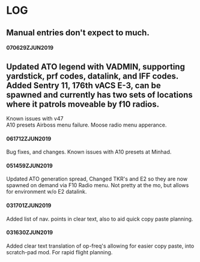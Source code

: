 # LOG
## Manual entries don't expect to much.

#### 070629ZJUN2019
Updated ATO legend with VADMIN, supporting yardstick, prf codes, datalink, and IFF codes.  
Added Sentry 11, 176th vACS E-3, can be spawned and currently has two sets of locations where it patrols moveable by f10 radios.
--
Known issues with v47  
A10 presets
Airboss menu failure.
Moose radio menu apperance.


#### 061712ZJUN2019
Bug fixes, and changes.
Known issues with A10 presets at Minhad.

#### 051459ZJUN2019
Updated ATO generation spread, Changed TKR's and E2 so they are now spawned on demand via F10 Radio menu.
Not pretty at the mo, but allows for environment w/o E2 datalink.

#### 031701ZJUN2019
Added list of nav. points in clear text, also to aid quick copy paste planning.

#### 031630ZJUN2019
Added clear text translation of op-freq's allowing for easier copy paste, into scratch-pad mod. For rapid flight planning.